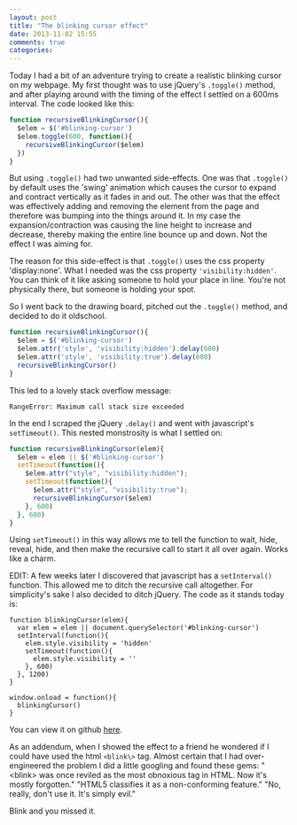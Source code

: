 ```yaml
---
layout: post
title: "The blinking cursor effect"
date: 2013-11-02 15:55
comments: true
categories:
---
```


Today I had a bit of an adventure trying to create a realistic blinking cursor on my webpage. My first thought was to use jQuery's `.toggle()` method, and after playing around with the timing of the effect I settled on a 600ms interval. The code looked like this:

``` javascript
function recursiveBlinkingCursor(){
  $elem = $('#blinking-cursor')
  $elem.toggle(600, function(){
    recursiveBlinkingCursor($elem)
  })
}
```	

But using `.toggle()` had two unwanted side-effects. One was that `.toggle()` by default uses the 'swing' animation which causes the cursor to expand and contract vertically as it fades in and out. The other was that the effect was effectively adding and removing the element from the page and therefore was bumping into the things around it. In my case the expansion/contraction was causing the line height to increase and decrease, thereby making the entire line bounce up and down. Not the effect I was aiming for.

The reason for this side-effect is that `.toggle()` uses the css property 'display:none'. What I needed was the css property `'visibility:hidden'`. You can think of it like asking someone to hold your place in line. You're not physically there, but someone is holding your spot.

So I went back to the drawing board, pitched out the `.toggle()` method, and decided to do it oldschool.

``` javascript
function recursiveBlinkingCursor(){
  $elem = $('#blinking-cursor')
  $elem.attr('style', 'visibility:hidden').delay(600)
  $elem.attr('style', 'visibility:true').delay(600)
  recursiveBlinkingCursor()
}
```

This led to a lovely stack overflow message:

``` plain
RangeError: Maximum call stack size exceeded
```

In the end I scraped the jQuery `.delay()` and went with javascript's `setTimeout()`. This nested monstrosity is what I settled on:

``` javascript
function recursiveBlinkingCursor(elem){
  $elem = elem || $('#blinking-cursor')
  setTimeout(function(){
    $elem.attr("style", "visibility:hidden"); 
    setTimeout(function(){
      $elem.attr("style", "visibility:true"); 
      recursiveBlinkingCursor($elem)
    }, 600)
  }, 600)
}
```

Using `setTimeout()` in this way allows me to tell the function to wait, hide, reveal, hide, and then make the recursive call to start it all over again. Works like a charm.

EDIT: A few weeks later I discovered that javascript has a `setInterval()` function. This allowed me to ditch the recursive call altogether. For simplicity's sake I also decided to ditch jQuery. The code as it stands today is:

```
function blinkingCursor(elem){
  var elem = elem || document.querySelector('#blinking-cursor')
  setInterval(function(){
    elem.style.visibility = 'hidden'
    setTimeout(function(){
      elem.style.visibility = ''
    }, 600)
  }, 1200)
}

window.onload = function(){
  blinkingCursor()
}
```

You can view it on github [here](https://github.com/nathanallen/blinking-cursor).

As an addendum, when I showed the effect to a friend he wondered if I could have used the html `<blink\>` tag. Almost certain that I had over-engineered the problem I did a little googling and found these gems: "\<blink\> was once reviled as the most obnoxious tag in HTML. Now it's mostly forgotten." "HTML5 classifies it as a non-conforming feature." "No, really, don't use it. It's simply evil."

Blink and you missed it.